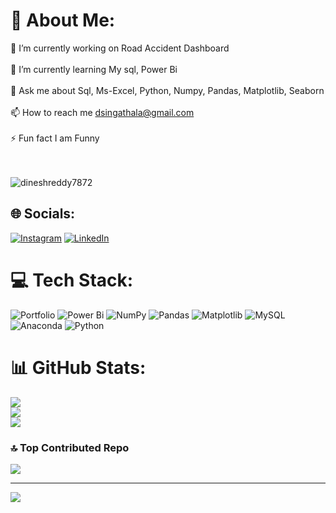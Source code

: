 # 💫 About Me:
🔭 I’m currently working on Road Accident Dashboard<br><br>🌱 I’m currently learning My sql, Power Bi<br><br>💬 Ask me about Sql, Ms-Excel, Python, Numpy, Pandas, Matplotlib, Seaborn<br><br>📫 How to reach me dsingathala@gmail.com<br><br>⚡ Fun fact I am Funny<br><br><br>
<p align="left"> <img src="https://komarev.com/ghpvc/?username=dineshreddy7872&label=Profile%20views&color=0e75b6&style=flat" 
alt="dineshreddy7872" /> </p>


## 🌐 Socials:
[![Instagram](https://img.shields.io/badge/Instagram-%23E4405F.svg?logo=Instagram&logoColor=white)](https://instagram.com/https://www.instagram.com/reddydin/) [![LinkedIn](https://img.shields.io/badge/LinkedIn-%230077B5.svg?logo=linkedin&logoColor=white)](https://linkedin.com/in/https://www.linkedin.com/in/reddy-din/) 

# 💻 Tech Stack:
![Portfolio](https://img.shields.io/badge/Portfolio-%23000000.svg?style=for-the-badge&logo=firefox&logoColor=#FF7139) ![Power Bi](https://img.shields.io/badge/power_bi-F2C811?style=for-the-badge&logo=powerbi&logoColor=black) ![NumPy](https://img.shields.io/badge/numpy-%23013243.svg?style=for-the-badge&logo=numpy&logoColor=white) ![Pandas](https://img.shields.io/badge/pandas-%23150458.svg?style=for-the-badge&logo=pandas&logoColor=white) ![Matplotlib](https://img.shields.io/badge/Matplotlib-%23ffffff.svg?style=for-the-badge&logo=Matplotlib&logoColor=black) ![MySQL](https://img.shields.io/badge/mysql-4479A1.svg?style=for-the-badge&logo=mysql&logoColor=white) ![Anaconda](https://img.shields.io/badge/Anaconda-%2344A833.svg?style=for-the-badge&logo=anaconda&logoColor=white) ![Python](https://img.shields.io/badge/python-3670A0?style=for-the-badge&logo=python&logoColor=ffdd54)
# 📊 GitHub Stats:
![](https://github-readme-stats.vercel.app/api?username=Dineshreddy7872&theme=shadow_blue&hide_border=false&include_all_commits=true&count_private=true)<br/>
![](https://github-readme-streak-stats.herokuapp.com/?user=Dineshreddy7872&theme=shadow_blue&hide_border=false)<br/>
![](https://github-readme-stats.vercel.app/api/top-langs/?username=Dineshreddy7872&theme=shadow_blue&hide_border=false&include_all_commits=true&count_private=true&layout=compact)

### 🔝 Top Contributed Repo
![](https://github-contributor-stats.vercel.app/api?username=Dineshreddy7872&limit=5&theme=radical&combine_all_yearly_contributions=true)

---
[![](https://visitcount.itsvg.in/api?id=Dineshreddy7872&icon=1&color=0)](https://visitcount.itsvg.in)

<!-- Proudly created with GPRM ( https://gprm.itsvg.in ) -->
